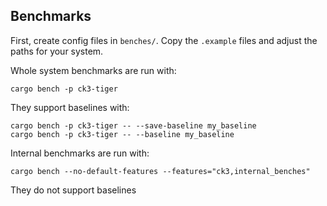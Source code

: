 ## Benchmarks

First, create config files in `benches/`. Copy the `.example` files and adjust the paths for your system.

Whole system benchmarks are run with:
```
cargo bench -p ck3-tiger
```
They support baselines with:
```
cargo bench -p ck3-tiger -- --save-baseline my_baseline
cargo bench -p ck3-tiger -- --baseline my_baseline
```

Internal benchmarks are run with:
```
cargo bench --no-default-features --features="ck3,internal_benches"
```
They do not support baselines
